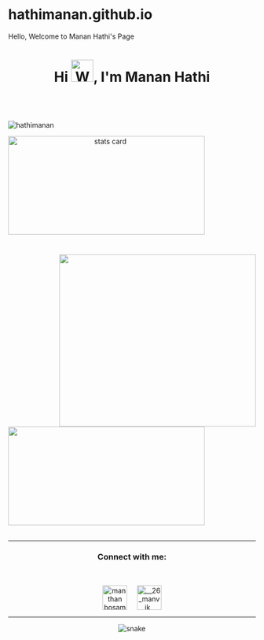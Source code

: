 # hathimanan.github.io
Hello, Welcome to Manan Hathi's Page
<h1 align="center">Hi <img src="https://raw.githubusercontent.com/nixin72/nixin72/master/wave.gif" 
        alt="Waving hand animated gif"
        height="45"
        width="45" />, I'm Manan Hathi</h1>
<h5 align="center">

</h5>
<br>
<br>
<p align="left"> <img src="https://komarev.com/ghpvc/?username=hathimanan&label=Profile%20views&color=0e75b6&style=flat" alt="hathimanan" /> </p>
<p>
<a align= "center" href="https://github.com/hathimanan">
<img alt= "stats card" height="200px" width="400" src="https://github-readme-streak-stats.herokuapp.com/?user=manthanoice&theme=radical">
<img style="margin-top:40px" align="right" height="350" width="400" src="https://c.tenor.com/JJ_is357rXYAAAAS/spike-monkey-typing.gif" /> </a>
</p>
<img height="200px" width="400" src="https://github-readme-stats.vercel.app/api?username=hathimanan&count_private=true&theme=radical&show_icons=true" />
<br><br>
<hr>
<h3 align="center">Connect with me:</h3>
<br>
<p align="center">
<a href="https://www.linkedin.com/in/manan-hathi-743155147/" target="blank"><img align="center" src="https://cdn-icons-png.flaticon.com/512/61/61109.png" alt="manthan bosamiya" height="50" width="50" /></a>&nbsp;&nbsp;&nbsp;&nbsp;
<a href="https://instagram.com/__26_manvik_" target="blank"><img align="center" src="https://cdn-icons-png.flaticon.com/512/1400/1400829.png" alt="__26_manvik_" height="50" width="50" /></a>
</p>
<hr>
<p align="center">
  <img src="https://raw.githubusercontent.com/hathimanan/hathimanan/152d85cde861ec3d1e755e729adc258e9934d772/github-contribution-grid-snake.svg?token=AQP436BEM6OUBWWMPNJOYCDB52LYM" alt="snake"></center>
</p>
